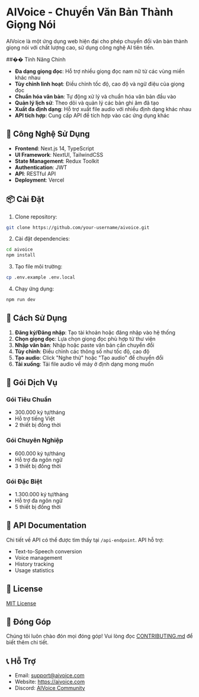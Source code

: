 # AIVoice - Chuyển Văn Bản Thành Giọng Nói

AIVoice là một ứng dụng web hiện đại cho phép chuyển đổi văn bản thành giọng nói với chất lượng cao, sử dụng công nghệ AI tiên tiến.

##�� Tính Năng Chính

- **Đa dạng giọng đọc**: Hỗ trợ nhiều giọng đọc nam nữ từ các vùng miền khác nhau
- **Tùy chỉnh linh hoạt**: Điều chỉnh tốc độ, cao độ và ngữ điệu của giọng đọc
- **Chuẩn hóa văn bản**: Tự động xử lý và chuẩn hóa văn bản đầu vào
- **Quản lý lịch sử**: Theo dõi và quản lý các bản ghi âm đã tạo
- **Xuất đa định dạng**: Hỗ trợ xuất file audio với nhiều định dạng khác nhau
- **API tích hợp**: Cung cấp API để tích hợp vào các ứng dụng khác

## 🚀 Công Nghệ Sử Dụng

- **Frontend**: Next.js 14, TypeScript
- **UI Framework**: NextUI, TailwindCSS
- **State Management**: Redux Toolkit
- **Authentication**: JWT
- **API**: RESTful API
- **Deployment**: Vercel

## 📦 Cài Đặt

1. Clone repository:

```bash
git clone https://github.com/your-username/aivoice.git
```

2. Cài đặt dependencies:

```bash
cd aivoice
npm install
```

3. Tạo file môi trường:

```bash
cp .env.example .env.local
```

4. Chạy ứng dụng:

```bash
npm run dev
```

## 🎯 Cách Sử Dụng

1. **Đăng ký/Đăng nhập**: Tạo tài khoản hoặc đăng nhập vào hệ thống
2. **Chọn giọng đọc**: Lựa chọn giọng đọc phù hợp từ thư viện
3. **Nhập văn bản**: Nhập hoặc paste văn bản cần chuyển đổi
4. **Tùy chỉnh**: Điều chỉnh các thông số như tốc độ, cao độ
5. **Tạo audio**: Click "Nghe thử" hoặc "Tạo audio" để chuyển đổi
6. **Tải xuống**: Tải file audio về máy ở định dạng mong muốn

## 💎 Gói Dịch Vụ

### Gói Tiêu Chuẩn
- 300.000 ký tự/tháng
- Hỗ trợ tiếng Việt
- 2 thiết bị đồng thời

### Gói Chuyên Nghiệp
- 600.000 ký tự/tháng
- Hỗ trợ đa ngôn ngữ
- 3 thiết bị đồng thời

### Gói Đặc Biệt
- 1.300.000 ký tự/tháng
- Hỗ trợ đa ngôn ngữ
- 5 thiết bị đồng thời

## 🔑 API Documentation

Chi tiết về API có thể được tìm thấy tại `/api-endpoint`. API hỗ trợ:
- Text-to-Speech conversion
- Voice management
- History tracking
- Usage statistics

## 📄 License

[MIT License](LICENSE)

## 🤝 Đóng Góp

Chúng tôi luôn chào đón mọi đóng góp! Vui lòng đọc [CONTRIBUTING.md](CONTRIBUTING.md) để biết thêm chi tiết.

## 📞 Hỗ Trợ

- Email: support@aivoice.com
- Website: https://aivoice.com
- Discord: [AIVoice Community](https://discord.gg/aivoice)